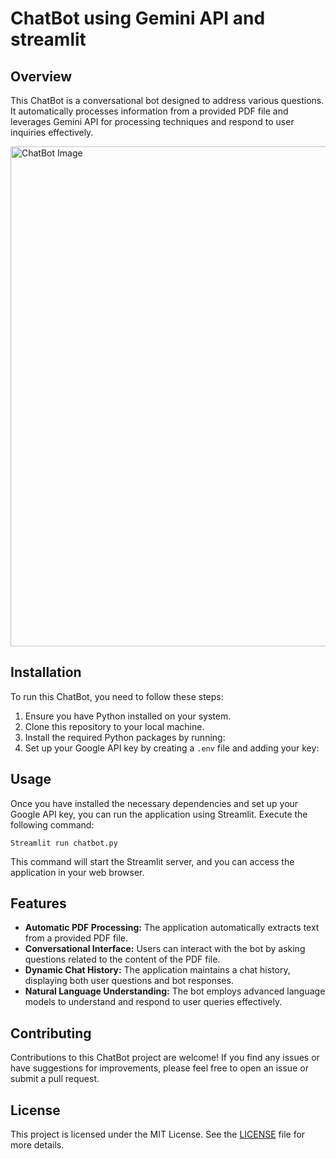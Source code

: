 # ChatBot using Gemini API and streamlit
## Overview
This ChatBot is a conversational bot designed to address various questions. It automatically processes information from a provided PDF file and leverages Gemini API for processing techniques and respond to user inquiries effectively.

<img src="https://github.com/UjjwalDeepXCIX/Gemini_API_Chatbot_using_streamlit/blob/edce13fa3085e5919324e301d3470d6fb126673a/Screenshot%20(108).png" alt="ChatBot Image" width="800"/>

</hr >

## Installation
To run this ChatBot, you need to follow these steps:

1. Ensure you have Python installed on your system.
2. Clone this repository to your local machine.
3. Install the required Python packages by running:
4. Set up your Google API key by creating a `.env` file and adding your key:

## Usage
Once you have installed the necessary dependencies and set up your Google API key, you can run the application using Streamlit. Execute the following command:
```
Streamlit run chatbot.py
```
This command will start the Streamlit server, and you can access the application in your web browser.

## Features
- **Automatic PDF Processing:** The application automatically extracts text from a provided PDF file.
- **Conversational Interface:** Users can interact with the bot by asking questions related to the content of the PDF file.
- **Dynamic Chat History:** The application maintains a chat history, displaying both user questions and bot responses.
- **Natural Language Understanding:** The bot employs advanced language models to understand and respond to user queries effectively.

## Contributing
Contributions to this ChatBot project are welcome! If you find any issues or have suggestions for improvements, please feel free to open an issue or submit a pull request.

## License
This project is licensed under the MIT License. See the [LICENSE](LICENSE) file for more details.


